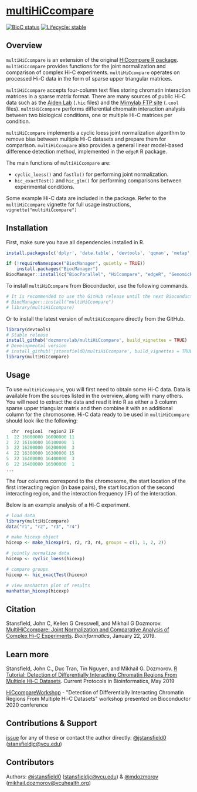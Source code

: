# [multiHiCcompare](https://dozmorovlab.github.io/multiHiCcompare/)

<!-- badges: start -->
[![BioC status](http://www.bioconductor.org/shields/build/release/bioc/multiHiCcompare.svg)](https://bioconductor.org/checkResults/release/bioc-LATEST/multiHiCcompare)
[![Lifecycle: stable](https://img.shields.io/badge/lifecycle-stable-brightgreen.svg)](https://www.tidyverse.org/lifecycle/#stable)
<!-- badges: end -->

## Overview

`multiHiCcompare` is an extension of the original [HiCcompare R package](http://bioconductor.org/packages/HiCcompare/). `multiHiCcompare` provides functions for the joint normalization and comparison of complex Hi-C experiments. `multiHiCcompare` operates on processed Hi-C data in the form of sparse upper triangular matrices.

`multiHiCcompare` accepts four-column text files storing chromatin interaction matrices in a sparse matrix format. There are many sources of public Hi-C data such as the [Aiden Lab](http://aidenlab.org/data.html) (`.hic` files) and the [Mirnylab FTP site](http://cooler.readthedocs.io/en/latest/index.html) (`.cool` files). `multiHiCcompare` performs differential chromatin interaction analysis between two biological conditions, one or multiple Hi-C matrices per condition.  

`multiHiCcompare` implements a cyclic loess joint normalization algorithm to remove bias between multiple Hi-C datasets and prepare them for comparison. `multiHiCcompare` also provides a general linear model-based difference detection method, implemented in the `edgeR` R package. 

The main functions of `multiHiCcompare` are:

- `cyclic_loess()` and `fastlo()` for performing joint normalization.
- `hic_exactTest()` and `hic_glm()` for performing comparisons between experimental conditions.

Some example Hi-C data are included in the package. Refer to the `multiHiCcompare` vignette for full usage instructions, `vignette("multiHiCcompare")`

## Installation

First, make sure you have all dependencies installed in R.

``` r
install.packages(c('dplyr', 'data.table', 'devtools', 'qqman', 'metap', 'pheatmap', 'pbapply'))

if (!requireNamespace("BiocManager", quietly = TRUE))
    install.packages("BiocManager")
BiocManager::install(c("BiocParallel", "HiCcompare", "edgeR", "GenomicRanges", "GenomeInfoDbData"))
```

To install `multiHiCcompare` from Bioconductor, use the following commands.

``` r
# It is recommended to use the GitHub release until the next Bioconductor update
# BiocManager::install("multiHiCcompare")
# library(multiHiCcompare)
```

Or to install the latest version of `multiHiCcompare` directly from the GitHub.

``` r
library(devtools)
# Stable release
install_github('dozmorovlab/multiHiCcompare', build_vignettes = TRUE)
# Developmental version
# install_github('jstansfield0/multiHiCcompare', build_vignettes = TRUE)
library(multiHiCcompare)
```

## Usage

To use `multiHiCcompare`, you will first need to obtain some Hi-C data. Data is available from the sources listed in the overview, along with many others. You will need to extract the data and read it into R as either a 3 column sparse upper triangular matrix and then combine it with an additional column for the chromosome. Hi-C data ready to be used in `multiHiCcompare` should look like the following:

``` r
  chr  region1  region2 IF
1  22 16000000 16000000 11
2  22 16100000 16100000  1
3  22 16200000 16200000  3
4  22 16300000 16300000 15
5  22 16400000 16400000  3
6  22 16400000 16500000  1
...
```

The four columns correspond to the chromosome, the start location of the first interacting region (in base pairs), the start location of the second interacting region, and the interaction frequency (IF) of the interaction. 

Below is an example analysis of a Hi-C experiment.

``` r
# load data
library(multiHiCcompare)
data("r1", "r2", "r3", "r4")

# make hicexp object
hicexp <- make_hicexp(r1, r2, r3, r4, groups = c(1, 1, 2, 2))

# jointly normalize data
hicexp <- cyclic_loess(hicexp)

# compare groups
hicexp <- hic_exactTest(hicexp)

# view manhattan plot of results
manhattan_hicexp(hicexp)
```

## Citation

Stansfield, John C, Kellen G Cresswell, and Mikhail G Dozmorov. [MultiHiCcompare: Joint Normalization and Comparative Analysis of Complex Hi-C Experiments](https://doi.org/10.1093/bioinformatics/btz048). _Bioinformatics_, January 22, 2019. 

## Learn more

Stansfield, John C., Duc Tran, Tin Nguyen, and Mikhail G. Dozmorov. [R Tutorial: Detection of Differentially Interacting Chromatin Regions From Multiple Hi-C Datasets](https://doi.org/10.1002/cpbi.76). Current Protocols in Bioinformatics, May 2019

[HiCcompareWorkshop](https://github.com/mdozmorov/HiCcompareWorkshop) - "Detection of Differentially Interacting Chromatin Regions From Multiple Hi-C Datasets" workshop presented on Bioconductor 2020 conference


## Contributions & Support

[issue](https://github.com/dozmorovlab/HiCcompare/issues) for any of these or contact the author directly: [@jstansfield0](https://github.com/jstansfield0) (stansfieldjc@vcu.edu)

## Contributors

Authors: [@jstansfield0](https://github.com/jstansfield0) (stansfieldjc@vcu.edu) & [@mdozmorov](https://github.com/mdozmorov) (mikhail.dozmorov@vcuhealth.org)
